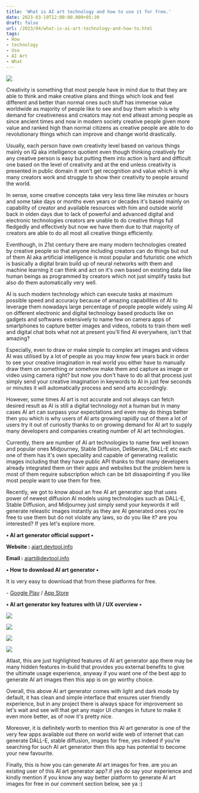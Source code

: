 ```yaml
---
title: 'What is AI art technology and how to use it for free.'
date: 2023-03-19T12:00:00.000+05:30
draft: false
url: /2023/04/what-is-ai-art-technology-and-how-to.html
tags: 
- How
- technology
- Use
- AI Art
- What
---
```


 [![](https://lh3.googleusercontent.com/-xL_UQrbxobI/ZDGHA-wqzcI/AAAAAAAAQ1U/AAhdpAHr4hYnlSFfJb28IBzBMRGHIcBxQCNcBGAsYHQ/s1600/1680967420372782-0.png)](https://lh3.googleusercontent.com/-xL_UQrbxobI/ZDGHA-wqzcI/AAAAAAAAQ1U/AAhdpAHr4hYnlSFfJb28IBzBMRGHIcBxQCNcBGAsYHQ/s1600/1680967420372782-0.png) 

  

Creativity is something that most people have in mind due to that they are able to think and make creative plans and things which look and feel different and better than normal ones such stuff has immense value worldwide as majority of people like to see and buy them which is why demand for creativeness and creators may not end atleast among people as since ancient times and now in modern society creative people given more value and ranked high than normal citizens as creative people are able to do revolutionary things which can improve and change world drastically.

  

Usually, each person have own creativity level based on various things mainly on IQ aka intelligence quotient even though thinking creatively for any creative person is easy but putting them into action is hard and difficult one based on the level of creativity and at the end unless creativity is presented in public domain it won't get recognition and value which is why many creators work and struggle to show their creativity to people around the world.

  

In sense, some creative concepts take very less time like minutes or hours and some take days or months even years or decades it's based mainly on capability of creator and available resources with him and outside world back in olden days due to lack of powerful and advanced digital and electronic technologies creators are unable to do creative things full fledgedly and effectively but now we have them due to that majority of creators are able to do all most all creative things efficiently.

  

Eventhough, in 21st century there are many modern technologies created by creative people so that anyone including creators can do things but out of them AI aka artificial intelligence is most popular and futuristic one which is basically a digital brain build up of neural networks with them and machine learning it can think and act on it's own based on existing data like human beings as programmed by creators which not just simplify tasks but also do them automatically very well.

  

AI is such modern technology which can execute tasks at maximum possible speed and accuracy because of amazing capabilities of AI to leverage them nowadays large percentage of people people widely using AI on different electronic and digital technology based products like on gadgets and softwares extensively to name few on camera apps of smartphones to capture better images and videos, robots to train them well and digital chat bots what not at present you'll find AI everywhere, isn't that amazing?

  

Especially, even to draw or make simple to complex art images and videos AI was utilised by a lot of people as you may know few years back in order to see your creative imagination in real world you either have to manually draw them on something or somehow make them and capture as image or video using camera right? but now you don't have to do all that process just simply send your creative imagination in keywords to AI in just few seconds or minutes it will automatically process and send arts accordingly.

  

However, some times AI art is not accurate and not always can fetch desired result as AI is still a digital technology not a human but in many cases AI art can surpass your expectations and even may do things better then you which is why users of AI arts growing rapidly out of them a lot of users try it out of curiosity thanks to on growing demand for AI art to supply many developers and companies creating number of AI art technologies.

  

Currently, there are number of AI art technologies to name few well known and popular ones Midjourney, Stable Diffusion, Deliberate, DALL-E etc each one of them has it's own speciality and capable of generating realistic images including that they have public API thanks to that many developers already integrated them on their apps and websites but the problem here is most of them require subscription which can be bit dissapointing if you like most people want to use them for free.

  

Recently, we got to know about an free AI art generator app that uses power of newest diffusion AI models using technologies such as DALL-E, Stable Diffusion, and Midjourney just simply send your keywords it will generate releastic images instantly as they are AI generated ones you're free to use them but do not violate any laws, so do you like it? are you interested? If yes let's explore more.

  

**• AI art generator official support •**

**Website :** [aiart.devtool.info](http://aiart.devtool.info)

**Email :** [aiart@devtool.info](mailto:aiart@devtool.info)

**• How to download AI art generator •**

It is very easy to download that from these platforms for free.

  

\- [Google Play](https://play.google.com/store/apps/details?id=info.devtool.aiart) / [App Store](https://apps.apple.com/us/app/ai-diffusion-art/id1643180041#?platform=iphone)

**• AI art generator key features with UI / UX overview •**

  

 [![](https://lh3.googleusercontent.com/-uaJl4XMLo-Y/ZDL1Nj3ASnI/AAAAAAAAQ1o/4vv2--ZPXz4lPcz6CZ_LJwkGAq6hhCs6ACNcBGAsYHQ/s1600/1681061171098852-0.png)](https://lh3.googleusercontent.com/-uaJl4XMLo-Y/ZDL1Nj3ASnI/AAAAAAAAQ1o/4vv2--ZPXz4lPcz6CZ_LJwkGAq6hhCs6ACNcBGAsYHQ/s1600/1681061171098852-0.png) 

 [![](https://lh3.googleusercontent.com/-DVQD2cy_80c/ZDL1Moz_cxI/AAAAAAAAQ1k/3RI7pHdgrOos6J7ofMb0fzsh2ScL9qEIgCNcBGAsYHQ/s1600/1681061168194413-1.png)](https://lh3.googleusercontent.com/-DVQD2cy_80c/ZDL1Moz_cxI/AAAAAAAAQ1k/3RI7pHdgrOos6J7ofMb0fzsh2ScL9qEIgCNcBGAsYHQ/s1600/1681061168194413-1.png) 

 [![](https://lh3.googleusercontent.com/-xiRQZgK5CU0/ZDL1L261vAI/AAAAAAAAQ1g/8wqPaSCZ_60nMg3prk5w-jvlGuDPTRYlACNcBGAsYHQ/s1600/1681061164601344-2.png)](https://lh3.googleusercontent.com/-xiRQZgK5CU0/ZDL1L261vAI/AAAAAAAAQ1g/8wqPaSCZ_60nMg3prk5w-jvlGuDPTRYlACNcBGAsYHQ/s1600/1681061164601344-2.png) 

 [![](https://lh3.googleusercontent.com/-I4Woe5Z7FVQ/ZDL1KicWjMI/AAAAAAAAQ1c/7DKujtiWUFomUytE_eBEb22KQOohybw4gCNcBGAsYHQ/s1600/1681061159084792-3.png)](https://lh3.googleusercontent.com/-I4Woe5Z7FVQ/ZDL1KicWjMI/AAAAAAAAQ1c/7DKujtiWUFomUytE_eBEb22KQOohybw4gCNcBGAsYHQ/s1600/1681061159084792-3.png) 

  

Atlast, this are just highlighted features of AI art generator app there may be many hidden features in-build that provides you external benefits to give the ultimate usage experience, anyway if you want one of the best app to generate AI art images then this app is on go worthy choice.

  

Overall, this above AI art generator comes with light and dark mode by default, it has clean and simple interface that ensures user friendly experience, but in any project there is always space for improvement so let's wait and see will that get any major UI changes in future to make it even more better, as of now it's pretty nice.

  

Moreover, it is definitely worth to mention this AI art generator is one of the very few apps available out there on world wide web of internet that can generate DALL-E, stable diffusion, images for free, yes indeed if you're searching for such AI art generator then this app has potential to become your new favourite.

  

Finally, this is how you can generate AI art images for free. are you an existing user of this AI art generator app?.if yes do say your experience and kindly mention if you know any way better platform to generate AI art images for free in our comment section below, see ya :)